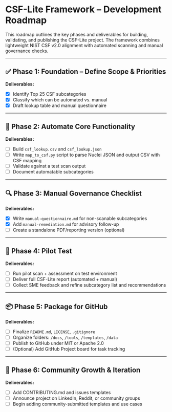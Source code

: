 # CSF-Lite Framework – Development Roadmap

This roadmap outlines the key phases and deliverables for building, validating, and publishing the CSF-Lite project. The framework combines lightweight NIST CSF v2.0 alignment with automated scanning and manual governance checks.

---

## ✅ Phase 1: Foundation – Define Scope & Priorities

**Deliverables:**
- [x] Identify Top 25 CSF subcategories
- [x] Classify which can be automated vs. manual
- [x] Draft lookup table and manual questionnaire

---

## 🚧 Phase 2: Automate Core Functionality

**Deliverables:**
- [ ] Build `csf_lookup.csv` and `csf_lookup.json`
- [ ] Write `map_to_csf.py` script to parse Nuclei JSON and output CSV with CSF mapping
- [ ] Validate against a test scan output
- [ ] Document automatable subcategories

---

## 🔍 Phase 3: Manual Governance Checklist

**Deliverables:**
- [x] Write `manual-questionnaire.md` for non-scanable subcategories
- [x] Add `manual-remediation.md` for advisory follow-up
- [ ] Create a standalone PDF/reporting version (optional)

---

## 🧪 Phase 4: Pilot Test

**Deliverables:**
- [ ] Run pilot scan + assessment on test environment
- [ ] Deliver full CSF-Lite report (automated + manual)
- [ ] Collect SME feedback and refine subcategory list and recommendations

---

## 📦 Phase 5: Package for GitHub

**Deliverables:**
- [ ] Finalize `README.md`, `LICENSE`, `.gitignore`
- [ ] Organize folders: `/docs`, `/tools`, `/templates`, `/data`
- [ ] Publish to GitHub under MIT or Apache 2.0
- [ ] (Optional) Add GitHub Project board for task tracking

---

## 🌱 Phase 6: Community Growth & Iteration

**Deliverables:**
- [ ] Add CONTRIBUTING.md and issues templates
- [ ] Announce project on LinkedIn, Reddit, or community groups
- [ ] Begin adding community-submitted templates and use cases
